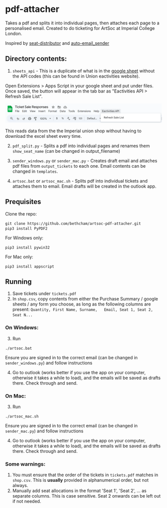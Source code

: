 # pdf-attacher
Takes a pdf and splits it into individual pages, then attaches each page to a personalised email. Created to do ticketing for ArtSoc at Imperial College London.

Inspired by
[seat-distributor](https://github.com/Tuna521/seat-distributor)
and [auto-email_sender](https://github.com/Tuna521/auto-email-sender)

## Directory contents:
1. `sheets_api` - This is a duplicate of what is in the [google sheet](https://docs.google.com/spreadsheets/d/1YkI87ppHrBJbf1xaVx_z2ahNnC4g7KRi7rIMc45S0NU/edit?gid=1776015280#gid=1776015280) without the API codes (this can be found in Union eactivities website). 

Open Extensions > Apps Script in your google sheet and put under files. Once saved, the button will appear in the tab bar as "Eactivities API > Refresh Sale List".

![image](images/toolbar.png)

This reads data from the the Imperial union shop without having to download the excel sheet every time. 

2. `pdf_split.py` - Splits a pdf into individual pages and renames them `show_seat_name` (can be changed in output_filename)

3. `sender_windows.py` or `sender_mac.py` - Creates draft email and attaches pdf files from `output_tickets` to each one. Email contents can be changed in `templates`.

2. `artsoc.bat` or `artsoc_mac.sh` - Splits pdf into individual tickets and attaches them to email. Email drafts will be created in the outlook app.

## Prequisites 

Clone the repo:
```
git clone https://github.com/bethcham/artsoc-pdf-attacher.git
pip3 install PyPDF2
```

For Windows only: 
```
pip3 install pywin32
```

For Mac only: 
```
pip3 install appscript
```

## Running
1. Save tickets under `tickets.pdf`
2. In `shop.csv`, copy contents from either the Purchase Summary / google sheets / any form you choose, as long as the following columns are present: `Quantity, First Name, Surname,	Email, Seat 1, Seat 2, Seat N...`

### On Windows:
3. Run 
```
./artsoc.bat
```
Ensure you are signed in to the correct email (can be changed in `sender_windows.py`) and follow instructions

4. Go to outlook (works better if you use the app on your computer, otherwise it takes a while to load), and the emails will be saved as drafts there. Check through and send. 

### On Mac:
3. Run 
```
./artsoc_mac.sh
```
Ensure you are signed in to the correct email (can be changed in `sender_mac.py`) and follow instructions

4. Go to outlook (works better if you use the app on your computer, otherwise it takes a while to load), and the emails will be saved as drafts there. Check through and send. 


### Some warnings:
1. You must ensure that the order of the tickets in `tickets.pdf` matches in `shop.csv`. This is **usually** provided in alphanumerical order, but not always. 
2. Manually add seat allocations in the format 'Seat 1', 'Seat 2', ... as separate columns. This is case sensitive. Seat 2 onwards can be left out if not needed. 

